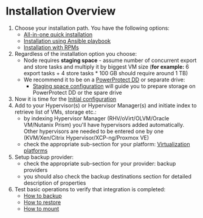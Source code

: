 # Installation Overview

1. Choose your installation path. You have the following options:
   * [All-in-one quick installation](quick-install-all-in-one.md)
   * [Installation using Ansible playbook](installation-using-ansible-playbook.md)
   * [Installation with RPMs](installation-with-rpms.md)
2. Regardless of the installation option you choose:
   * Node requires **staging space** - assume number of concurrent export and store tasks and multiply it by biggest VM size \(**for example:** 6 export tasks + 4 store tasks \* 100 GB should require around 1 TB\)
   * We recommend it to be on a [PowerProtect DD](backup-destinations/deduplication-appliances/dell-emc-data-domain.md) or separate drive:
     * [Staging space configuration](common-tasks/staging-space-configuration.md) will guide you to prepare storage on PowerProtect DD or the spare drive
3. Now it is time for the [Initial configuration](initial-configuration.md)
4. Add to your Hypervisor\(s\) or Hypervisor Manager\(s\) and initiate index to retrieve list of VMs, storage etc.:
   * by indexing Hypervisor Manager \(RHV/oVirt/OLVM/Oracle VM/Nutanix Prism\) you'll have hypervisors added automatically. Other hypervisors are needed to be entered one by one \(KVM/Xen/Citrix Hypervisor/XCP-ng/Proxmox VE\)
   * check the appropriate sub-section for your platform: [Virtualization platforms](protected-platforms/virtual-machines/)
5. Setup backup provider:
   * check the appropriate sub-section for your provider: backup providers
   * you should also check the backup destinations section for detailed description of properties
6. Test basic operations to verify that integration is completed:
   * [How to backup](installation-overview.md)
   * [How to restore](installation-overview.md)
   * [How to mount](installation-overview.md)


